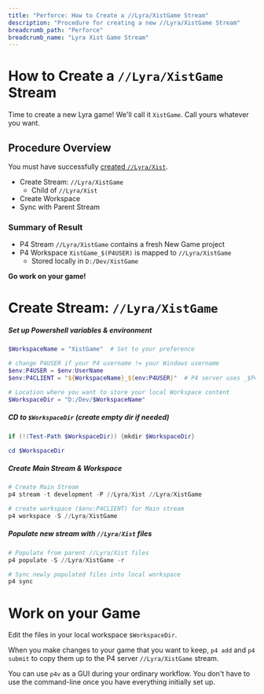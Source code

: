 ```yaml
---
title: "Perforce: How to Create a //Lyra/XistGame Stream"
description: "Procedure for creating a new //Lyra/XistGame Stream"
breadcrumb_path: "Perforce"
breadcrumb_name: "Lyra Xist Game Stream"
---
```


# How to Create a `//Lyra/XistGame` Stream

Time to create a new Lyra game!  We'll call it `XistGame`.
Call yours whatever you want.


## Procedure Overview

You must have successfully
[created `//Lyra/Xist`](./How-to-Create-Lyra-Xist-Stream).

- Create Stream: `//Lyra/XistGame`
  - Child of `//Lyra/Xist`
- Create Workspace
- Sync with Parent Stream

### Summary of Result

- P4 Stream `//Lyra/XistGame` contains a fresh New Game project
- P4 Workspace `XistGame_$(P4USER)` is mapped to `//Lyra/XistGame`
  - Stored locally in `D:/Dev/XistGame`

**Go work on your game!**


# Create Stream: `//Lyra/XistGame`

##### Set up Powershell variables & environment

```powershell
$WorkspaceName = "XistGame"  # Set to your preference

# change P4USER if your P4 username != your Windows username
$env:P4USER = $env:UserName
$env:P4CLIENT = "${WorkspaceName}_${env:P4USER}"  # P4 server uses _$P4USER suffix

# Location where you want to store your local Workspace content
$WorkspaceDir = "D:/Dev/$WorkspaceName"
```

##### CD to `$WorkspaceDir` (create empty dir if needed)

```powershell
if (!(Test-Path $WorkspaceDir)) {mkdir $WorkspaceDir}

cd $WorkspaceDir
```

##### Create Main Stream & Workspace

```powershell
# Create Main Stream
p4 stream -t development -P //Lyra/Xist //Lyra/XistGame

# create workspace ($env:P4CLIENT) for Main stream
p4 workspace -S //Lyra/XistGame
```

##### Populate new stream with `//Lyra/Xist` files

```powershell
# Populate from parent //Lyra/Xist files
p4 populate -S //Lyra/XistGame -r

# Sync newly populated files into local workspace
p4 sync
```


# Work on your Game

Edit the files in your local workspace `$WorkspaceDir`.

When you make changes to your game that you want to keep, `p4 add` and `p4 submit`
to copy them up to the P4 server `//Lyra/XistGame` stream.

You can use `p4v` as a GUI during your ordinary workflow.
You don't have to use the command-line once you have everything initially set up.
